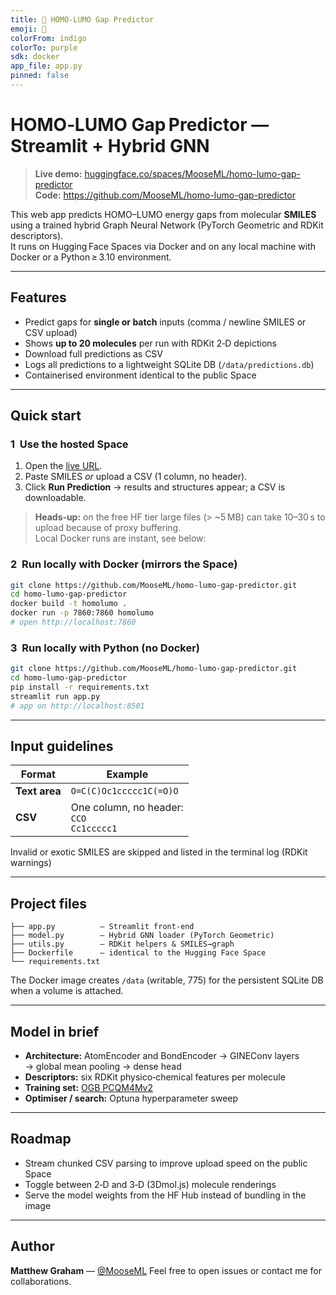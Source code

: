 ```yaml
---
title: 🧪 HOMO‑LUMO Gap Predictor
emoji: 🧬
colorFrom: indigo
colorTo: purple
sdk: docker
app_file: app.py
pinned: false
---
```


# HOMO‑LUMO Gap Predictor — Streamlit + Hybrid GNN

> **Live demo:** [huggingface.co/spaces/MooseML/homo-lumo-gap-predictor](https://huggingface.co/spaces/MooseML/homo-lumo-gap-predictor) &nbsp;  
> **Code:** <https://github.com/MooseML/homo-lumo-gap-predictor>

This web app predicts HOMO–LUMO energy gaps from molecular **SMILES** using a trained hybrid Graph Neural Network (PyTorch Geometric and RDKit descriptors).  
It runs on Hugging Face Spaces via Docker and on any local machine with Docker or a Python ≥ 3.10 environment.

---

## Features

* Predict gaps for **single or batch** inputs (comma / newline SMILES or CSV upload)
* Shows **up to 20 molecules** per run with RDKit 2‑D depictions
* Download full predictions as CSV
* Logs all predictions to a lightweight SQLite DB (`/data/predictions.db`)
* Containerised environment identical to the public Space

---

## Quick start

### 1  Use the hosted Space

1. Open the [live URL](https://huggingface.co/spaces/MooseML/homo-lumo-gap-predictor).  
2. Paste SMILES *or* upload a CSV (1 column, no header).  
3. Click **Run Prediction** → results and structures appear; a CSV is downloadable.

> **Heads‑up:** on the free HF tier large files (> ~5 MB) can take 10–30 s to upload because of proxy buffering.  
> Local Docker runs are instant, see below:

### 2  Run locally with Docker (mirrors the Space)

```bash
git clone https://github.com/MooseML/homo-lumo-gap-predictor.git
cd homo-lumo-gap-predictor
docker build -t homolumo .
docker run -p 7860:7860 homolumo
# open http://localhost:7860
````

### 3  Run locally with Python (no Docker)

```bash
git clone https://github.com/MooseML/homo-lumo-gap-predictor.git
cd homo-lumo-gap-predictor
pip install -r requirements.txt
streamlit run app.py 
# app on http://localhost:8501
```

---

## Input guidelines

| Format       | Example                                        |
| ------------ | ---------------------------------------------- |
| **Text area** | `O=C(C)Oc1ccccc1C(=O)O`           |
| **CSV**      | One column, no header:<br>`CCO`<br>`Cc1ccccc1` |

Invalid or exotic SMILES are skipped and listed in the terminal log (RDKit warnings)

---

## Project files

```
├── app.py          – Streamlit front‑end
├── model.py        – Hybrid GNN loader (PyTorch Geometric)
├── utils.py        – RDKit helpers & SMILES→graph
├── Dockerfile      – identical to the Hugging Face Space
└── requirements.txt
```

The Docker image creates `/data` (writable, 775) for the persistent SQLite DB when a volume is attached.

---

## Model in brief

* **Architecture:** AtomEncoder and BondEncoder → GINEConv layers → global mean pooling → dense head
* **Descriptors:** six RDKit physico‑chemical features per molecule
* **Training set:** [OGB PCQM4Mv2](https://ogb.stanford.edu/docs/lsc/pcqm4mv2/)
* **Optimiser / search:** Optuna hyperparameter sweep

---

## Roadmap

* Stream chunked CSV parsing to improve upload speed on the public Space
* Toggle between 2‑D and 3‑D (3Dmol.js) molecule renderings
* Serve the model weights from the HF Hub instead of bundling in the image

---

## Author

**Matthew Graham** — [@MooseML](https://github.com/MooseML)
Feel free to open issues or contact me for collaborations.


